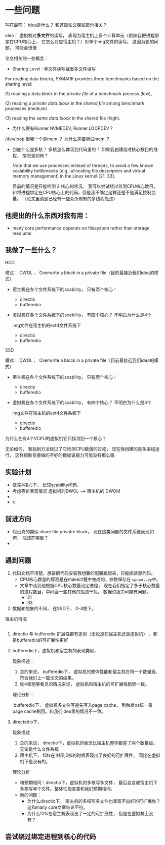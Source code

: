 # 一些问题

写在最前： idea是什么？ 和这篇论文哪些部分相关？



idea： 虚拟机对**多文件**的读写， 表现为宿主机上多个计算单元（假如我把进程绑定在CPU核心上， 它怎么对应宿主机？）对单个img文件的读写。 这因为锁的问题， 可能会很慢



论文相关的一些概念：

- Sharing Level : 单文件读写或者多文件读写

For reading data blocks, FXMARK provides three benchmarks based on the sharing level: 

(1) reading a data block in the *private file* of a benchmark process (low),

 (2) reading a *private data block* in the *shared file* among benchmark processes (medium)

(3) reading the *same data block* in the shared file (high).









- 为什么要有Runner.NVMEDEV, Runner.LOOPDEV？





/dev/loop 里哪一个是mem ？ 为什么需要测试mem ？



- 到底什么是多核？ 多核怎么体现到代码里的？ 如果我创建超过核心数目的线程， 情况是如何？ 

  Note that we use processes instead of threads, to avoid a few known scalability bottlenecks (e.g., allocating file descriptors and virtual memory management) in the Linux kernel [21, 33].

  目前的情况是只能检测 2 核心的状况。 我可以尝试绕过监测CPU核心数目， 和将进程绑定在CPU核心上的代码，但是我不确定这样还是不是满足控制变量。   （论文里谈到已经有一些众所周知的多线程瓶颈）

  





## 他提出的什么东西对我有用：

- many core performance depends on filesystem rather than storage mediums

  

  

  

  

  

## 我做了一些什么？

HDD

模式： DWOL ， Overwrite a block in a private file（目前最接近我们idea的模式）

- 宿主机在各个文件系统下的scability， 只有两个核心！

  - directio
  - bufferedio

- 虚拟机在各个文件系统下的scability， 有四个核心？ 不明白为什么是4个

  img文件在宿主机的ext4文件系统下

  - directio
  - bufferedio



SSD

模式： DWOL ， Overwrite a block in a private file（目前最接近我们idea的模式）

- 宿主机在各个文件系统下的scability， 只有两个核心！

  - directio
  - bufferedio

- 虚拟机在各个文件系统下的scability， 有四个核心？ 不明白为什么是4个

  img文件在宿主机的ext4文件系统下

  - directio
  - bufferedio





为什么在有4个VCPU的虚拟机它只探测到一个核心？

无论如何， 我找到方法绕过了它检测CPU数量的过程， 现在我创建的是多进程运行， 这样控制变量做的不好的数据说服力可能没有那么强

 



## 实验计划

- 做完4核心下， 比较scability问题。
- 考虑等价表现情况 虚拟机的DWOL —> 宿主机的 DWOM
- 
- k







## 前进方向

- 假设真的类似 share file privatre block， 现在这类问题的文件系统表现如何， 瓶颈在哪里？ 
- 







## 遇到问题

1. 代码文档不清楚。想要把代码安装我想要的配置跑起来，只能阅读源代码。
   - CPU核心数量的探测是在make过程中完成的。参数保存在 `cpupol.py`中。
   - 文章中谈到他根据CPU核心数量设定进程， 现在我们指定了多于核心数量的进程数目，中间会一些其他的瓶颈干扰， 数据说服力可能有问题。
     - 21
     - 33
2. 数据和想象的不同， 在SSD下， 0-4核下，

宿主机情况

![]()

1. directio 与 bufferedio 扩展性都有差别（无论是在宿主机还是虚拟机） ，都是bufferedio的可扩展性更好

2. bufferedio下，虚拟机和宿主机的表现类似，

   现象描述：

   1. 总的来说， bufferedio下， 虚拟机的整体性能和宿主机在同一个数量级， 符合我们上一篇论文的结果。
   2. 就4核能够看见的情况来说， 虚拟机和宿主机的可扩展性趋势一致。

   理论分析：

   ​	bufferedio下， 虚拟机多文件写是先写入page cache， 到触发os统一将page cache刷回。和我们idea里的情况不一致。

3. directedio下，

   现象描述

   1. 总的来说， directio下，虚拟机的表现比宿主机整体都差了两个数量级，无论是什么文件系统
   2. 宿主机下， f2fs在1核到2核的时候表现出了良好的可扩展性， 同比在虚拟机下是没有的。 

   理论分析

   - 和预期相同：directio下，虚拟机的多核写多文件， 最后会变成宿主机下多核写单个文件。整体性能变差和我们预期相同。
   - 新的问题： 
     - 为什么directio下， 宿主机的多核写多文件也表现不出好的可扩展性？这和many core文章结论不符。
     - 为什么f2fs在宿主机表现出了一定的可扩展性， 但是在虚拟机上没有？

















## 尝试绕过绑定进程到核心的代码

























































































































